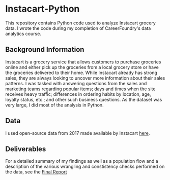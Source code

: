 # Instacart-Python
This repository contains Python code used to analyze Instacart grocery data. I wrote the code during my completion of CareerFoundry's data analytics course.
## Background Information
Instacart is a grocery service that allows customers to purchase groceries online and either pick up the groceries from a local grocery store or have the groceries delivered to their home.  While Instacart already has strong sales, they are always looking to uncover more information about their sales patterns.  I was tasked with answering questions from the sales and marketing teams regarding popular items; days and times when the site receives heavy traffic; differences in ordering habits by location, age, loyalty status, etc.; and other such business questions.  As the dataset was very large, I did most of the analysis in Python.
## Data
I used open-source data from 2017 made available by Instacart [here](https://www.instacart.com/datasets/grocery-shopping-2017).
## Deliverables
For a detailed summary of my findings as well as a population flow and a description of the various wrangling and constistency checks performed on the data, see the [Final Report](05%20Sent%20to%20client/Final%20Report.xlsx)
